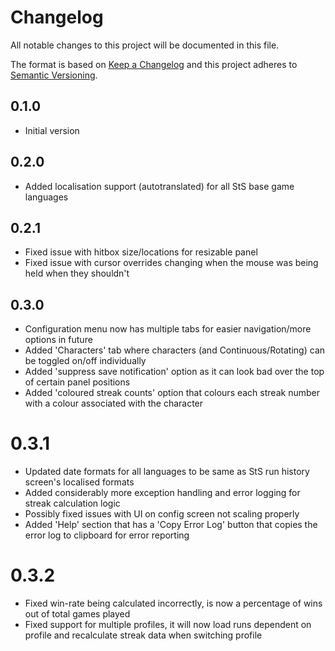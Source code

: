 # Changelog
All notable changes to this project will be documented in this file.

The format is based on [Keep a Changelog](http://keepachangelog.com/en/1.0.0/)
and this project adheres to [Semantic Versioning](http://semver.org/spec/v2.0.0.html).

## 0.1.0
- Initial version

## 0.2.0
- Added localisation support (autotranslated) for all StS base game languages

## 0.2.1
- Fixed issue with hitbox size/locations for resizable panel
- Fixed issue with cursor overrides changing when the mouse was being held when they shouldn't

## 0.3.0
- Configuration menu now has multiple tabs for easier navigation/more options in future
- Added 'Characters' tab where characters (and Continuous/Rotating) can be toggled on/off individually 
- Added 'suppress save notification' option as it can look bad over the top of certain panel positions
- Added 'coloured streak counts' option that colours each streak number with a colour associated with the character

# 0.3.1
- Updated date formats for all languages to be same as StS run history screen's localised formats
- Added considerably more exception handling and error logging for streak calculation logic
- Possibly fixed issues with UI on config screen not scaling properly
- Added 'Help' section that has a 'Copy Error Log' button that copies the error log to clipboard for error reporting

# 0.3.2
- Fixed win-rate being calculated incorrectly, is now a percentage of wins out of total games played
- Fixed support for multiple profiles, it will now load runs dependent on profile and recalculate streak data when switching profile